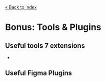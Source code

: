 [« Back to Index](../../README.md)

# Bonus: Tools & Plugins

## Useful tools 7 extensions

- 

## Useful Figma Plugins


